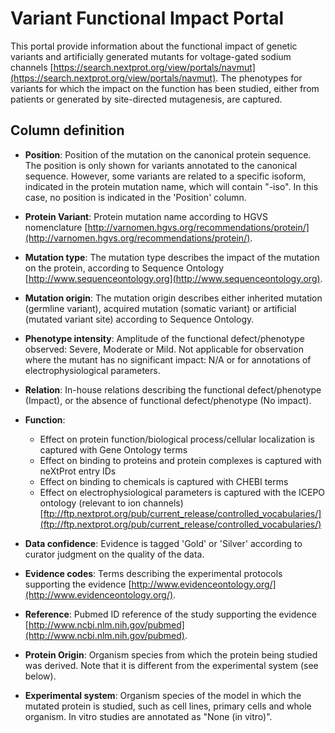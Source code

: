 # Variant Functional Impact Portal
This portal provide information about the functional impact of genetic variants and artificially generated mutants for voltage-gated sodium channels [https://search.nextprot.org/view/portals/navmut](https://search.nextprot.org/view/portals/navmut). The phenotypes for variants for which the impact on the function has been studied, either from patients or generated by site-directed mutagenesis, are captured. 


## Column definition

* **Position**: Position of the mutation on the canonical protein sequence. The position is only shown for variants annotated to the canonical sequence. However, some variants are related to a specific isoform, indicated in the protein mutation name, which will contain "-iso". In this case, no position is indicated in the 'Position' column.

* **Protein Variant**: Protein mutation name according to HGVS nomenclature [http://varnomen.hgvs.org/recommendations/protein/](http://varnomen.hgvs.org/recommendations/protein/).

* **Mutation type**: The mutation type describes the impact of the mutation on the protein, according to Sequence Ontology [http://www.sequenceontology.org](http://www.sequenceontology.org).

* **Mutation origin**: The mutation origin describes either inherited mutation (germline variant), acquired mutation (somatic variant) or artificial (mutated variant site) according to Sequence Ontology. 

* **Phenotype intensity**: Amplitude of the functional defect/phenotype observed: Severe, Moderate or Mild. Not applicable for observation where the mutant has no significant impact: N/A or for annotations of electrophysiological parameters.

* **Relation**: In-house relations describing the functional defect/phenotype (Impact), or the absence of functional defect/phenotype (No impact).

* **Function**: 
  * Effect on protein function/biological process/cellular localization is captured with Gene Ontology terms
  * Effect on binding to proteins and protein complexes is captured with neXtProt entry IDs
  * Effect on binding to chemicals is captured with CHEBI terms
  * Effect on electrophysiological parameters is captured with the ICEPO ontology (relevant to ion channels) [ftp://ftp.nextprot.org/pub/current_release/controlled_vocabularies/](ftp://ftp.nextprot.org/pub/current_release/controlled_vocabularies/)

* **Data confidence**: Evidence is tagged 'Gold' or 'Silver' according to curator judgment on the quality of the data.

* **Evidence codes**: Terms describing the experimental protocols supporting the evidence [http://www.evidenceontology.org/](http://www.evidenceontology.org/).

* **Reference**: Pubmed ID reference of the study supporting the evidence [http://www.ncbi.nlm.nih.gov/pubmed](http://www.ncbi.nlm.nih.gov/pubmed).

* **Protein Origin**: Organism species from which the protein being studied was derived. Note that it is different from the experimental system (see below).

* **Experimental system**: Organism species of the model in which the mutated protein is studied, such as cell lines, primary cells and whole organism. In vitro studies are annotated as "None (in vitro)". 



